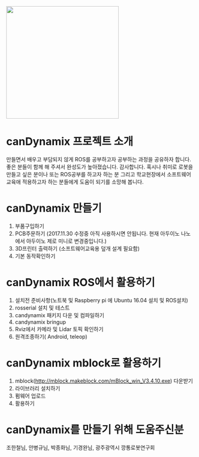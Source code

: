 <img src="https://github.com/canrobot/canDynamix/blob/master/canDynamix_mblock/canDynamix.png?raw=true" width="300">

# canDynamix 프로젝트 소개
  
  만들면서 배우고 부담되지 않게 ROS를 공부하고자 공부하는 과정을 공유하자 합니다. 좋은 분들이 함께 해 주셔서 완성도가 높아졌습니다. 감사합니다.
  혹시나 취미로 로봇을 만들고 싶은 분이나 또는 ROS공부를 하고자 하는 분 그리고 학교현장에서 소프트웨어교육애 적용하고자 하는 분들에게 도움이 되기를 소망해 봅니다.


# canDynamix 만들기

 1. 부품구입하기
 2. PCB주문하기 (2017.11.30 수정중 아직 사용하시면 안됩니다. 현재 아두이노 나노에서 아두이노 제로 미니로 변경중입니다.)
 3. 3D프린터 출력하기 (소프트웨어교육용 덮개 설계 필요함)
 4. 기본 동작확인하기
 

# canDynamix ROS에서 활용하기

  1. 설치전 준비사항(노트북 및 Raspberry pi 에 Ubuntu 16.04 설치 및 ROS설치)
  2. rosserial 설치 및 테스트
  3. candynamix 패키지 다운 및 컴파일하기
  4. candynamix bringup
  5. Rviz에서 카메라 및 Lidar 토픽 확인하기
  6. 원격조종하기( Android, teleop)

# canDynamix mblock로 활용하기
  
  1. mblock(http://mblock.makeblock.com/mBlock_win_V3.4.10.exe) 다운받기
  2. 라이브러리 설치하기
  3. 펌웨어 업로드
  4. 활용하기

# canDynamix를 만들기 위해 도움주신분

  조한철님, 안병규님, 박종화님, 기경완님, 광주광역시 깡통로봇연구회 
